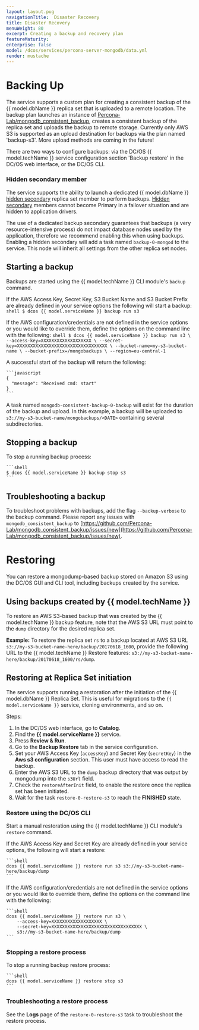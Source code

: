 ```yaml
---
layout: layout.pug
navigationTitle:  Disaster Recovery
title: Disaster Recovery
menuWeight: 80
excerpt: Creating a backup and recovery plan
featureMaturity:
enterprise: false
model: /dcos/services/percona-server-mongodb/data.yml
render: mustache
---
```


# Backing Up

The service supports a custom plan for creating a consistent backup of the {{ model.dbName }} replica set that is uploaded to a remote location. The backup plan launches an instance of [Percona-Lab/mongodb_consistent_backup](https://github.com/Percona-Lab/mongodb_consistent_backup), creates a consistent backup of the replica set and uploads the backup to remote storage. Currently only AWS S3 is supported as an upload destination for backups via the plan named 'backup-s3'. More upload methods are coming in the future!

There are two ways to configure backups: via the DC/OS {{ model.techName }} service configuration section 'Backup restore' in the DC/OS web interface, or the DC/OS CLI.

### Hidden secondary member
The service supports the ability to launch a dedicated {{ model.dbName }} [hidden secondary](https://docs.mongodb.com/manual/core/replica-set-hidden-member/) replica set member to perform backups. [Hidden secondary](https://docs.mongodb.com/manual/core/replica-set-hidden-member/) members cannot become Primary in a failover situation and are hidden to application drivers.

The use of a dedicated backup secondary guarantees that backups (a very resource-intensive process) do not impact database nodes used by the application, therefore we recommend enabling this when using backups. Enabling a hidden secondary will add a task named `backup-0-mongod` to the service. This node will inherit all settings from the other replica set nodes.

## Starting a backup

Backups are started using the {{ model.techName }} CLI module's `backup` command.

If the AWS Access Key, Secret Key, S3 Bucket Name and S3 Bucket Prefix are already defined in your service options the following will start a backup:
    ```shell
    $ dcos {{ model.serviceName }} backup run s3
    ```

If the AWS configuration/credentials are not defined in the service options or you would like to override them, define the options on the command line with the following:
    ```shell
    $ dcos {{ model.serviceName }} backup run s3 \
        --access-key=XXXXXXXXXXXXXXXXXXX \
        --secret-key=XXXXXXXXXXXXXXXXXXXXXXXXXXXXXXXXXX \
        --bucket-name=my-s3-bucket-name \
        --bucket-prefix=/mongobackups \
        --region=eu-central-1
    ```

A successful start of the backup will return the following:

    ```javascript
    {
      "message": "Received cmd: start"
    }
    ```

A task named `mongodb-consistent-backup-0-backup` will exist for the duration of the backup and upload. In this example, a backup will be uploaded to `s3://my-s3-bucket-name/mongobackups/<DATE>` containing several subdirectories.

## Stopping a backup

To stop a running backup process:

    ```shell
    $ dcos {{ model.serviceName }} backup stop s3
    ```

## Troubleshooting a backup

To troubleshoot problems with backups, add the flag `--backup-verbose` to the backup command. Please report any issues with `mongodb_consistent_backup` to [https://github.com/Percona-Lab/mongodb_consistent_backup/issues/new](https://github.com/Percona-Lab/mongodb_consistent_backup/issues/new).

# Restoring

You can restore a mongodump-based backup stored on Amazon S3 using the DC/OS GUI and CLI tool, including backups created by the service.

## Using backups created by {{ model.techName }}

To restore an AWS S3-based backup that was created by the {{ model.techName }} backup feature, note that the AWS S3 URL must point to the `dump` directory for the desired replica set.

**Example:**
To restore the replica set `rs` to a backup located at AWS S3 URL `s3://my-s3-bucket-name-here/backup/20170618_1600`, provide the following URL to the {{ model.techName }} Restore features: `s3://my-s3-bucket-name-here/backup/20170618_1600/rs/dump`.

## Restoring at Replica Set initiation

The service supports running a restoration after the initiation of the {{ model.dbName }} Replica Set. This is useful for migrations to the `{{ model.serviceName }}` service, cloning environments, and so on.

Steps:
1. In the DC/OS web interface, go to **Catalog**.
1. Find the **{{ model.serviceName }}** service.
1. Press **Review & Run**.
1. Go to the **Backup Restore** tab in the service configuration. 
1. Set your AWS Access Key (`accessKey`) and Secret Key (`secretKey`) in the **Aws s3 configuration** section. This user must have access to read the backup.
1. Enter the AWS S3 URL to the `dump` backup directory that was output by mongodump into the `s3Url` field.
1. Check the `restoreAfterInit` field, to enable the restore once the replica set has been initiated.
1. Wait for the task `restore-0-restore-s3` to reach the **FINISHED** state.

### Restore using the DC/OS CLI

Start a manual restoration using the {{ model.techName }} CLI module's `restore` command.

If the AWS Access Key and Secret Key are already defined in your service options, the following will start a restore:

    ```shell
    dcos {{ model.serviceName }} restore run s3 s3://my-s3-bucket-name-here/backup/dump
    ```

If the AWS configuration/credentials are not defined in the service options or you would like to override them, define the options on the command line with the following:

    ```shell
    dcos {{ model.serviceName }} restore run s3 \
        --access-key=XXXXXXXXXXXXXXXXXXX \
        --secret-key=XXXXXXXXXXXXXXXXXXXXXXXXXXXXXXXXXX \
        s3://my-s3-bucket-name-here/backup/dump
    ```

### Stopping a restore process

To stop a running backup restore process:

    ```shell
    dcos {{ model.serviceName }} restore stop s3
    ```

### Troubleshooting a restore process

See the **Logs** page of the `restore-0-restore-s3` task to troubleshoot the restore process.
